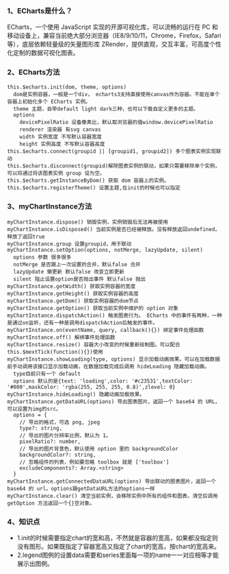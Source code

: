### 1、ECharts是什么？
  ECharts，一个使用 JavaScript 实现的开源可视化库，可以流畅的运行在 PC 和移动设备上，兼容当前绝大部分浏览器（IE8/9/10/11，Chrome，Firefox，Safari等），底层依赖轻量级的矢量图形库 ZRender，提供直观，交互丰富，可高度个性化定制的数据可视化图表。

### 2、ECharts方法
    this.$echarts.init(dom, theme, options)
      dom是实例容器，一般是一个div， echarts3支持直接使用canvas作为容器。不能在单个容器上初始化多个 ECharts 实例。
      theme 主题，自带default light dark三种，也可以下载自定义更多的主题。
      options
        devicePixelRatio 设备像素比，默认取浏览器的值window.devicePixelRatio
        renderer 渲染器 有svg canvas
        width 实例宽度 不写默认容器宽度
        height 实例高度 不写默认容器高度
    this.$echarts.connect(groupid || [groupid1, groupid2]) 多个图表实例实现联动
    this.$echarts.disconnect(groupid)解除图表实例的联动，如果只需要移除单个实例，可以将通过将该图表实例 group 设为空。
    this.$echarts.getInstanceByDom() 获取 dom 容器上的实例。
    this.$echarts.registerTheme() 设置主题,在init的时候也可以指定

### 3、myChartInstance方法
    myChartInstance.dispose() 销毁实例，实例销毁后无法再被使用
    myChartInstance.isDisposed() 当前实例是否已经被释放。没有释放返回undefined，释放了返回true
    myChartInstance.group 设置groupid，用于联动
    myChartInstance.setOption(options, notMerge, lazyUpdate, silent)
      options 参数 很多很多
      notMerge 是否跟上一次设置的合并，默认false 合并
      lazyUpdate 懒更新 默认false 改变立即更新
      silent 阻止设置option是否抛出事件 默认false 抛出
    myChartInstance.getWidth() 获取实例容器的宽度
    myChartInstance.getHeight() 获取实例容器的高度
    myChartInstance.getDom() 获取实例容器的dom节点
    myChartInstance.getOption() 获取当前实例中维护的 option 对象
    myChartInstance.dispatchAction() 触发图表行为。 ECharts 中的事件有两种，一种是通过on监听，还有一种是调用dispatchAction后触发的事件。
    myChartInstance.on(eventName, query, callback(){}) 绑定事件处理函数
    myChartInstance.off() 解绑事件处理函数
    myChartInstance.resize() 容器大小改变的时候重新绘制图。可以配合this.$mextTick(function(){})使用
    myChartInstance.showLoading(type, options) 显示加载动画效果。可以在加载数据前手动调用该接口显示加载动画，在数据加载完成后调用 hideLoading 隐藏加载动画。
      type目前只有一个 default
      options 默认的是{text: 'loading',color: '#c23531',textColor: '#000',maskColor: 'rgba(255, 255, 255, 0.8)',zlevel: 0}
    myChartInstance.hideLoading() 隐藏动画加载效果。
    myChartInstance.getDataURL(options) 导出图表图片，返回一个 base64 的 URL，可以设置为img的src。
      options = {
        // 导出的格式，可选 png, jpeg
        type?: string,
        // 导出的图片分辨率比例，默认为 1。
        pixelRatio?: number,
        // 导出的图片背景色，默认使用 option 里的 backgroundColor
        backgroundColor?: string,
        // 忽略组件的列表，例如要忽略 toolbox 就是 ['toolbox']
        excludeComponents?: Array.<string>
      }
    myChartInstance.getConnectedDataURL(options) 导出联动的图表图片，返回一个 base64 的 url。options跟getDataURL方法的options一样
    myChartInstance.clear() 清空当前实例，会移除实例中所有的组件和图表。清空后调用 getOption 方法返回一个{}空对象。

### 4、知识点
*  1.init的时候需要指定chart的宽和高，不然就是容器的宽高，如果都没指定则没有图形。如果既指定了容器宽高又指定了chart的宽高，按chart的宽高来。
*  2.legend图例的设置data需要和series里面每一项的name一一对应相等才能展示出图例。
